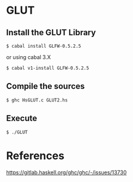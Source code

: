 # GLUT

## Install the GLUT Library

```
$ cabal install GLFW-0.5.2.5
```

or using cabal 3.X

```
$ cabal v1-install GLFW-0.5.2.5
```

## Compile the sources

```
$ ghc HsGLUT.c GLUT2.hs
```

## Execute

```
$ ./GLUT
```

# References

https://gitlab.haskell.org/ghc/ghc/-/issues/13730
